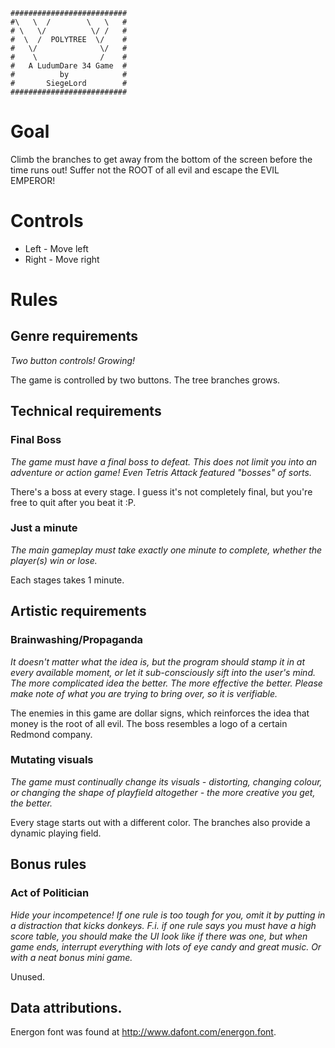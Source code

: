 ```
##########################
#\   \  /        \   \   #
# \   \/          \/ /   #
#  \  /  POLYTREE  \/    #
#   \/              \/   #
#    \              /    #
#   A LudumDare 34 Game  #
#		   by            #
#		SiegeLord        #
##########################
```
# Goal

Climb the branches to get away from the bottom of the screen before the time runs out! Suffer not the ROOT of all evil and escape the EVIL EMPEROR!

# Controls

* Left - Move left
* Right - Move right

# Rules

## Genre requirements

*Two button controls! Growing!*

The game is controlled by two buttons. The tree branches grows.

## Technical requirements

### Final Boss

*The game must have a final boss to defeat. This does not limit you into an adventure or action game! Even Tetris Attack featured "bosses" of sorts.*

There's a boss at every stage. I guess it's not completely final, but you're free to quit after you beat it :P.

### Just a minute

*The main gameplay must take exactly one minute to complete, whether the player(s) win or lose.*

Each stages takes 1 minute.

## Artistic requirements

### Brainwashing/Propaganda

*It doesn't matter what the idea is, but the program should stamp it in at every available moment, or let it sub-consciously sift into the user's mind. The more complicated idea the better. The more effective the better. Please make note of what you are trying to bring over, so it is verifiable.*

The enemies in this game are dollar signs, which reinforces the idea that money is the root of all evil. The boss resembles a logo of a certain Redmond company.

### Mutating visuals

*The game must continually change its visuals - distorting, changing colour, or changing the shape of playfield altogether - the more creative you get, the better.*

Every stage starts out with a different color. The branches also provide a dynamic playing field.

## Bonus rules

### Act of Politician

*Hide your incompetence! If one rule is too tough for you, omit it by putting in a distraction that kicks donkeys. F.i. if one rule says you must have a high score table, you should make the UI look like if there was one, but when game ends, interrupt everything with lots of eye candy and great music. Or with a neat bonus mini game.*

Unused.

## Data attributions.

Energon font was found at http://www.dafont.com/energon.font. 
